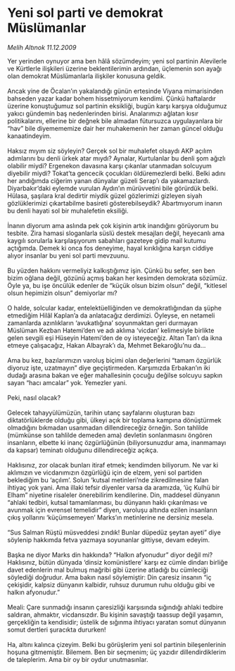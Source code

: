 # Yeni sol parti ve demokrat Müslümanlar

*Melih Altınok 11.12.2009*

<div class="taraf_structure_2col_1zq">
<div class="margen_n">



 <p>Yer yerinden oynuyor ama ben hâlâ sözümdeyim; yeni sol partinin Alevilerle ve Kürtlerle ilişkileri üzerine beklentilerimin ardından, üçlemenin son ayağı olan demokrat Müslümanlarla ilişkiler konusuna geldik. <br/><br/>Ancak yine de Öcalan’ın yakalandığı günün ertesinde Viyana mimarisinden bahseden yazar kadar bohem hissetmiyorum kendimi. Çünkü haftalardır üzerine konuştuğumuz sol partinin eksikliği, bugün karşı karşıya olduğumuz yakıcı gündemin baş nedenlerinden birisi. Analarımızı ağlatan kısır politikalarını, ellerine bir değnek bile almadan fütursuzca uygulayanlara bir “hav” bile diyemememize dair her muhakemenin her zaman güncel olduğu kanaatindeyim. <br/><br/>Haksız mıyım siz söyleyin? Gerçek sol bir muhalefet olsaydı AKP açılım adımlarını bu denli ürkek atar mıydı? Aynalar, Kurtulanlar bu denli şom ağızlı olabilir miydi? Ergenekon davasına karşı çıkanlar utanmadan solcuyum diyebilir miydi? Tokat’ta gencecik çocukları öldüremezlerdi belki. Belki adını her andığımda ciğerim yanan dünyalar güzeli Serap’ı da yakamazlardı. Diyarbakır’daki eylemde vurulan Aydın’ın mürüvvetini bile görürdük belki. Hülasa, şaşılara kral dedirtir miydik güzel gözlerimizi gizleyen siyah gözlüklerimizi çıkartabilme basireti gösterebilseydik? Abartmıyorum inanın bu denli hayati sol bir muhalefetin eksiliği. <br/><br/>İnanın diyorum ama aslında pek çok kişinin artık inandığını görüyorum bu tesbite. Zira hamasi sloganlarla süslü destek mesajları değil, heyecanlı ama kaygılı sorularla karşılaşıyorum sabahları gazeteye gidip mail kutumu açtığımda. Demek ki onca fos deneyime, hayal kırıklığına karşın ciddiye alıyor insanlar bu yeni sol parti mevzuunu. <br/><br/>Bu yüzden hakkını vermeliyiz kalkıştığımız işin. Çünkü bu sefer, sen ben bizim oğlana değil, gözünü açmış bakan her kesimden demokrata sözümüz. Öyle ya, bu işe öncülük edenler de “küçük olsun bizim olsun” değil, “kitlesel olsun hepimizin olsun” demiyorlar mı? <br/><br/>O halde, solcular kadar, entelektüelliğinden ve demokratlığından da şüphe etmediğim Hilâl Kaplan’a da anlatacağız derdimizi. Öyleyse, en netameli zamanlarda azınlıkların ‘avukatlığına’ soyunmaktan geri durmayan Müslüman Kezban Hatemi’den ve adı aklıma ‘vicdan’ kelimesiyle birlikte gelen sevgili eşi Hüseyin Hatemi’den de oy isteyeceğiz. Altan Tan’ı da ikna etmeye çalışacağız, Hakan Albayrak’ı da, Mehmet Bekaroğlu’nu da... <br/><br/>Ama bu kez, bazılarımızın varoluş biçimi olan değerlerini “tamam özgürlük diyoruz işte, uzatmayın” diye geçiştirmeden. Karşımızda Erbakan’ın iki dudağı arasına bakan ve eğer mahallesinin çocuğu değilse solcuyu sapkın sayan “hacı amcalar” yok. Yemezler yani. <br/><br/>Peki, nasıl olacak? <br/><br/>Gelecek tahayyülümüzün, tarihin utanç sayfalarını oluşturan bazı diktatörlüklerde olduğu gibi, ülkeyi açık bir toplama kampına dönüştürmek olmadığını bıkmadan usanmadan dillendireceğiz örneğin. Son tahlilde (mümkünse son tahlilde demeden ama) devletin sonlanmasını öngören insanların, elbette ki inanç özgürlüğünün (biliyorsunuzdur ama, inanmamayı da kapsar) teminatı olduğunu dillendireceğiz açıkça. <br/><br/>Haklısınız, zor olacak bunları itiraf etmek; kendimden biliyorum. Ne var ki aklımızın ve vicdanımızın özgürlüğü için de elzem, yeni sol partiden beklediğim bu ‘açılım’. Solun ‘kutsal metinleri’nde zikredilmesine falan ihtiyaç yok yani. Ama illaki tefsir diyenler varsa da aramızda, ‘üç Kulhü bir Elham” niyetine risaleler önerebilirim kendilerine. Din, maddesel dünyanın “ahlaki tedbiri, kutsal tamamlanması, bu dünyanın haklı çıkarılması ve avunmak için evrensel temelidir” diyen, varoluşu altında ezilen insanların çıkış yollarını ‘küçümsemeyen’ Marks’ın metinlerine ne dersiniz mesela. <br/><br/>“Sus Salman Rüştü müsveddesi zındık! Bunlar düpedüz şeytan ayeti” diye söylenip hakkımda fetva yazmaya soyunanlar gittiyse, devam edeyim. <br/><br/>Başka ne diyor Marks din hakkında? “Halkın afyonudur” diyor değil mi? Haklısınız, bütün dünyada ‘dinsiz komünistlere’ karşı ez cümle dindarı birliğe davet edenlerin mal bulmuş mağribi gibi üzerine atladığı bu cümleciği söylediği doğrudur. Ama bakın nasıl söylemiştir: Din çaresiz insanın “iç çekişidir, kalpsiz dünyanın kalbidir, ruhsuz durumun ruhu olduğu gibi ve halkın afyonudur.” <br/><br/>Meali: Çare sunmadığı insanın çaresizliği karşısında sığındığı ahlaki tedbire saldıran, ahmaktır, vicdansızdır. Bu kişinin savaştığı taassup değil yaşamın, gerçekliğin ta kendisidir; üstelik de sığınma ihtiyacı yaratan somut dünyanın somut dertleri şuracıkta dururken! <br/><br/>Ha, altını kalınca çizeyim. Belki bu görüşlerim yeni sol partinin bileşenlerinin hoşuna gitmemiştir. Bilemem. Ben bir seçmenim; üç yazıdır dillendirdiklerim de taleplerim. Ama bir oy bir oydur unutmasınlar.</p>
<br/>
<br/>
<br/>



<br/>


<div id="taraf_not">
</div>

</div>


</div>
